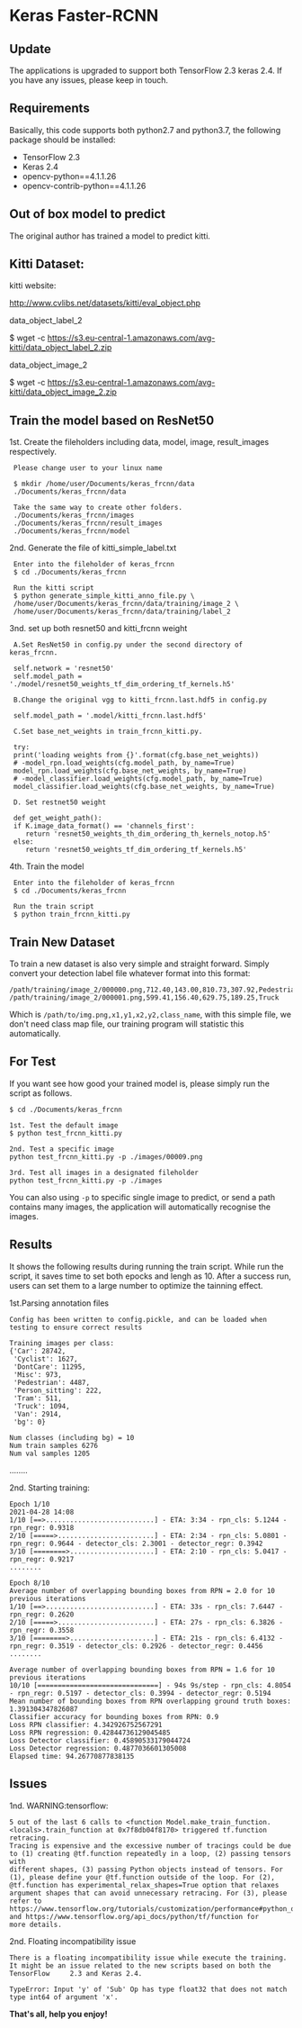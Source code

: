 # Keras Faster-RCNN

## Update

The applications is upgraded to support both TensorFlow 2.3 keras 2.4. If you have any issues, please keep in touch. 

## Requirements

Basically, this code supports both python2.7 and python3.7, the following package should be installed:

* TensorFlow 2.3
* Keras 2.4
* opencv-python==4.1.1.26
* opencv-contrib-python==4.1.1.26

## Out of box model to predict

The original author has trained a model to predict kitti.  

## Kitti Dataset:

kitti website: 

http://www.cvlibs.net/datasets/kitti/eval_object.php

data_object_label_2

$ wget -c https://s3.eu-central-1.amazonaws.com/avg-kitti/data_object_label_2.zip

data_object_image_2

$ wget -c https://s3.eu-central-1.amazonaws.com/avg-kitti/data_object_image_2.zip

## Train the model based on ResNet50

1st. Create the fileholders including data, model, image, result_images respectively.  

     Please change user to your linux name 

     $ mkdir /home/user/Documents/keras_frcnn/data
     ./Documents/keras_frcnn/data
     
     Take the same way to create other folders. 
     ./Documents/keras_frcnn/images 
     ./Documents/keras_frcnn/result_images
     ./Documents/keras_frcnn/model 
     
2nd. Generate the file of kitti_simple_label.txt

     Enter into the fileholder of keras_frcnn
     $ cd ./Documents/keras_frcnn
     
     Run the kitti script 
     $ python generate_simple_kitti_anno_file.py \
     /home/user/Documents/keras_frcnn/data/training/image_2 \
     /home/user/Documents/keras_frcnn/data/training/label_2

3nd. set up both resnet50 and kitti_frcnn weight

     A.Set ResNet50 in config.py under the second directory of keras_frcnn. 
     
     self.network = 'resnet50'
     self.model_path = './model/resnet50_weights_tf_dim_ordering_tf_kernels.h5'
     
     B.Change the original vgg to kitti_frcnn.last.hdf5 in config.py
     
     self.model_path = '.model/kitti_frcnn.last.hdf5'
     
     C.Set base_net_weights in train_frcnn_kitti.py. 
     
     try:
     print('loading weights from {}'.format(cfg.base_net_weights))
     # -model_rpn.load_weights(cfg.model_path, by_name=True)
     model_rpn.load_weights(cfg.base_net_weights, by_name=True)
     # -model_classifier.load_weights(cfg.model_path, by_name=True)
     model_classifier.load_weights(cfg.base_net_weights, by_name=True)
     
     D. Set restnet50 weight
     
     def get_weight_path():
     if K.image_data_format() == 'channels_first':
        return 'resnet50_weights_th_dim_ordering_th_kernels_notop.h5'
     else:
        return 'resnet50_weights_tf_dim_ordering_tf_kernels.h5'
     
4th. Train the model

     Enter into the fileholder of keras_frcnn
     $ cd ./Documents/keras_frcnn
     
     Run the train script 
     $ python train_frcnn_kitti.py
     

## Train New Dataset

To train a new dataset is also very simple and straight forward. Simply convert your detection label file whatever format into this format:

```
/path/training/image_2/000000.png,712.40,143.00,810.73,307.92,Pedestrian
/path/training/image_2/000001.png,599.41,156.40,629.75,189.25,Truck
```
Which is `/path/to/img.png,x1,y1,x2,y2,class_name`, with this simple file, we don't need class map file, our training program will statistic this automatically.

## For Test 

If you want see how good your trained model is, please simply run the script as follows. 
```
$ cd ./Documents/keras_frcnn

1st. Test the default image
$ python test_frcnn_kitti.py

2nd. Test a specific image 
python test_frcnn_kitti.py -p ./images/00009.png

3rd. Test all images in a designated fileholder 
python test_frcnn_kitti.py -p ./images
```
You can also using `-p` to specific single image to predict, or send a path contains many images, the application will automatically recognise the images.

## Results

It shows the following results during running the train script. While run the script, it saves time to set both epocks and lengh as 10. 
After a success run, users can set them to a large number to optimize the tainning effect. 

1st.Parsing annotation files

    Config has been written to config.pickle, and can be loaded when testing to ensure correct results

    Training images per class:
    {'Car': 28742,
     'Cyclist': 1627,
     'DontCare': 11295,
     'Misc': 973,
     'Pedestrian': 4487,
     'Person_sitting': 222,
     'Tram': 511,
     'Truck': 1094,
     'Van': 2914,
     'bg': 0}
     
    Num classes (including bg) = 10
    Num train samples 6276
    Num val samples 1205

........

2nd. Starting training: 

    Epoch 1/10
    2021-04-28 14:08
    1/10 [==>...........................] - ETA: 3:34 - rpn_cls: 5.1244 - rpn_regr: 0.9318  
    2/10 [=====>........................] - ETA: 2:34 - rpn_cls: 5.0801 - rpn_regr: 0.9644 - detector_cls: 2.3001 - detector_regr: 0.3942
    3/10 [========>.....................] - ETA: 2:10 - rpn_cls: 5.0417 - rpn_regr: 0.9217
    ........

    Epoch 8/10
    Average number of overlapping bounding boxes from RPN = 2.0 for 10 previous iterations
    1/10 [==>...........................] - ETA: 33s - rpn_cls: 7.6447 - rpn_regr: 0.2620  
    2/10 [=====>........................] - ETA: 27s - rpn_cls: 6.3826 - rpn_regr: 0.3558 
    3/10 [========>.....................] - ETA: 21s - rpn_cls: 6.4132 - rpn_regr: 0.3519 - detector_cls: 0.2926 - detector_regr: 0.4456
    ........

    Average number of overlapping bounding boxes from RPN = 1.6 for 10 previous iterations
    10/10 [==============================] - 94s 9s/step - rpn_cls: 4.8054 - rpn_regr: 0.5197 - detector_cls: 0.3994 - detector_regr: 0.5194
    Mean number of bounding boxes from RPN overlapping ground truth boxes: 1.391304347826087
    Classifier accuracy for bounding boxes from RPN: 0.9
    Loss RPN classifier: 4.342926752567291
    Loss RPN regression: 0.42844736129045485
    Loss Detector classifier: 0.45890533179044724
    Loss Detector regression: 0.4877036601305008
    Elapsed time: 94.26770877838135

## Issues 

1nd. WARNING:tensorflow:

    5 out of the last 6 calls to <function Model.make_train_function.<locals>.train_function at 0x7f8db04f8170> triggered tf.function retracing.  
    Tracing is expensive and the excessive number of tracings could be due to (1) creating @tf.function repeatedly in a loop, (2) passing tensors with
    different shapes, (3) passing Python objects instead of tensors. For (1), please define your @tf.function outside of the loop. For (2), 
    @tf.function has experimental_relax_shapes=True option that relaxes argument shapes that can avoid unnecessary retracing. For (3), please refer to
    https://www.tensorflow.org/tutorials/customization/performance#python_or_tensor_args and https://www.tensorflow.org/api_docs/python/tf/function for
    more details.

2nd. Floating incompatibility issue

    There is a floating incompatibility issue while execute the training. It might be an issue related to the new scripts based on both the TensorFlow     2.3 and Keras 2.4. 

    TypeError: Input 'y' of 'Sub' Op has type float32 that does not match type int64 of argument 'x'.

**That's all, help you enjoy!**
